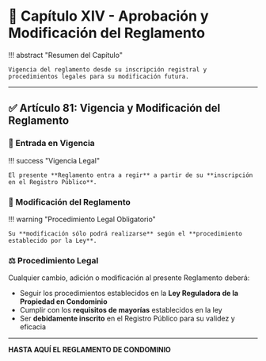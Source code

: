 # 📄 Capítulo XIV - Aprobación y Modificación del Reglamento

!!! abstract "Resumen del Capítulo"
    
    Vigencia del reglamento desde su inscripción registral y procedimientos legales para su modificación futura.

---

## ✅ Artículo 81: Vigencia y Modificación del Reglamento

### 📅 Entrada en Vigencia

!!! success "Vigencia Legal"
    
    El presente **Reglamento entra a regir** a partir de su **inscripción en el Registro Público**.

### 📝 Modificación del Reglamento

!!! warning "Procedimiento Legal Obligatorio"
    
    Su **modificación sólo podrá realizarse** según el **procedimiento establecido por la Ley**.

### ⚖️ Procedimiento Legal

Cualquier cambio, adición o modificación al presente Reglamento deberá:

- Seguir los procedimientos establecidos en la **Ley Reguladora de la Propiedad en Condominio**
- Cumplir con los **requisitos de mayorías** establecidos en la ley
- Ser **debidamente inscrito** en el Registro Público para su validez y eficacia

---

**HASTA AQUÍ EL REGLAMENTO DE CONDOMINIO**